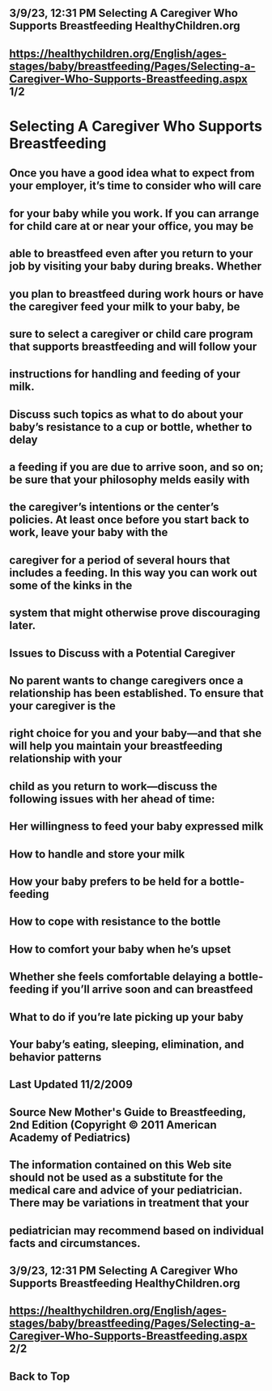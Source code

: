 ## 3/9/23, 12:31 PM Selecting A Caregiver Who Supports Breastfeeding HealthyChildren.org 

## https://healthychildren.org/English/ages-stages/baby/breastfeeding/Pages/Selecting-a-Caregiver-Who-Supports-Breastfeeding.aspx 1/2 

# Selecting A Caregiver Who Supports Breastfeeding 

## Once you have a good idea what to expect from your employer, it’s time to consider who will care 

## for your baby while you work. If you can arrange for child care at or near your office, you may be 

## able to breastfeed even after you return to your job by visiting your baby during breaks. Whether 

## you plan to breastfeed during work hours or have the caregiver feed your milk to your baby, be 

## sure to select a caregiver or child care program that supports breastfeeding and will follow your 

## instructions for handling and feeding of your milk. 

## Discuss such topics as what to do about your baby’s resistance to a cup or bottle, whether to delay 

## a feeding if you are due to arrive soon, and so on; be sure that your philosophy melds easily with 

## the caregiver’s intentions or the center’s policies. At least once before you start back to work, leave your baby with the 

## caregiver for a period of several hours that includes a feeding. In this way you can work out some of the kinks in the 

## system that might otherwise prove discouraging later. 

## Issues to Discuss with a Potential Caregiver 

## No parent wants to change caregivers once a relationship has been established. To ensure that your caregiver is the 

## right choice for you and your baby—and that she will help you maintain your breastfeeding relationship with your 

## child as you return to work—discuss the following issues with her ahead of time: 

## Her willingness to feed your baby expressed milk 

## How to handle and store your milk 

## How your baby prefers to be held for a bottle-feeding 

## How to cope with resistance to the bottle 

## How to comfort your baby when he’s upset 

## Whether she feels comfortable delaying a bottle-feeding if you’ll arrive soon and can breastfeed 

## What to do if you’re late picking up your baby 

## Your baby’s eating, sleeping, elimination, and behavior patterns 

## Last Updated 11/2/2009 

## Source New Mother's Guide to Breastfeeding, 2nd Edition (Copyright © 2011 American Academy of Pediatrics) 

## The information contained on this Web site should not be used as a substitute for the medical care and advice of your pediatrician. There may be variations in treatment that your 

## pediatrician may recommend based on individual facts and circumstances. 


## 3/9/23, 12:31 PM Selecting A Caregiver Who Supports Breastfeeding HealthyChildren.org 

## https://healthychildren.org/English/ages-stages/baby/breastfeeding/Pages/Selecting-a-Caregiver-Who-Supports-Breastfeeding.aspx 2/2 

## Back to Top 


